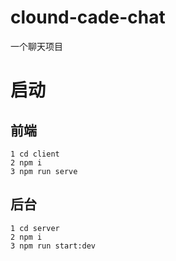 # clound-cade-chat
一个聊天项目

# 启动
## 前端
```
1 cd client
2 npm i
3 npm run serve
```

## 后台

```
1 cd server
2 npm i
3 npm run start:dev
```
